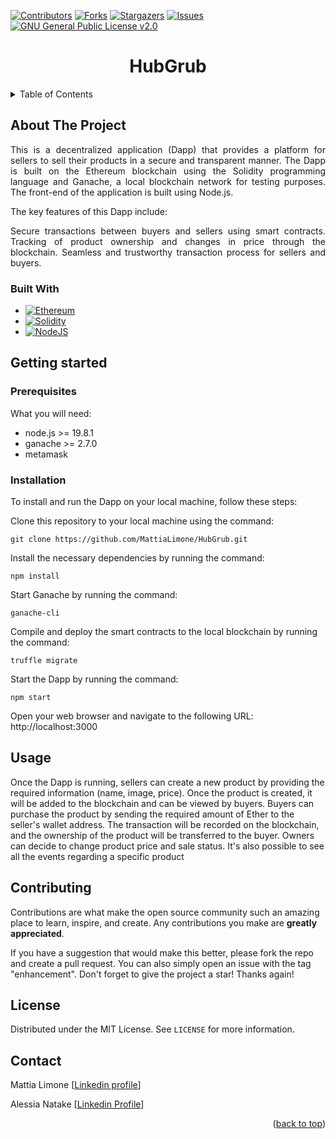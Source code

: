 <div id="readme-top"></div>

[![Contributors][contributors-shield]][contributors-url]
[![Forks][forks-shield]][forks-url]
[![Stargazers][stars-shield]][stars-url]
[![Issues][issues-shield]][issues-url]
[![GNU General Public License v2.0][license-shield]][license-url]

<h1 align="center">HubGrub</h1>
<!-- TABLE OF CONTENTS -->
<details>
  <summary>Table of Contents</summary>
  <ol>
    <li>
      <a href="#about-the-project">About The Project</a>
      <ul>
        <li><a href="#built-with">Built With</a></li>
      </ul>
    </li>
    <li>
      <a href="#getting-started">Getting Started</a>
      <ul>
        <li><a href="#prerequisites">Prerequisites</a></li>
        <li><a href="#installation">Installation</a></li>
      </ul>
    </li>
    <li><a href="#usage">Usage</a></li>    
    <li><a href="#contributing">Contributing</a></li>
    <li><a href="#license">License</a></li>
    <li><a href="#contact">Contact</a></li>
  </ol>
</details>

## About The Project
<div style="text-align: justify"> 
This is a decentralized application (Dapp) that provides a platform for sellers to sell their products in a secure and transparent manner. The Dapp is built on the Ethereum blockchain using the Solidity programming language and Ganache, a local blockchain network for testing purposes. The front-end of the application is built using Node.js.

The key features of this Dapp include:

Secure transactions between buyers and sellers using smart contracts.
Tracking of product ownership and changes in price through the blockchain.
Seamless and trustworthy transaction process for sellers and buyers.
</div>

### Built With

* [![Ethereum]][Ethereum-link] 
* [![Solidity]][Solidity-link] 
* [![NodeJS]][NodeJS-link]

## Getting started

### Prerequisites

What you will need:
- node.js >= 19.8.1
- ganache >= 2.7.0
- metamask

### Installation
To install and run the Dapp on your local machine, follow these steps:

Clone this repository to your local machine using the command:

	git clone https://github.com/MattiaLimone/HubGrub.git

Install the necessary dependencies by running the command:
 
	npm install
 
Start Ganache by running the command:
 
	ganache-cli
 
Compile and deploy the smart contracts to the local blockchain by running the command:
 
	truffle migrate
 

Start the Dapp by running the command:
 
	npm start
 

Open your web browser and navigate to the following URL:
http://localhost:3000

## Usage
Once the Dapp is running, sellers can create a new product by providing the required information (name, image, price). 
Once the product is created, it will be added to the blockchain and can be viewed by buyers. 
Buyers can purchase the product by sending the required amount of Ether to the seller's wallet address. 
The transaction will be recorded on the blockchain, and the ownership of the product will be transferred to the buyer.
Owners can decide to change product price and sale status. It's also possible to see all the events regarding a specific product

## Contributing

Contributions are what make the open source community such an amazing place to learn, inspire, and create. Any contributions you make are **greatly appreciated**.

If you have a suggestion that would make this better, please fork the repo and create a pull request. You can also simply open an issue with the tag "enhancement".
Don't forget to give the project a star! Thanks again!

## License

Distributed under the MIT License. See `LICENSE` for more information.

## Contact

Mattia Limone [[Linkedin profile](https://www.linkedin.com/in/mattia-limone/)]

Alessia Natake [[Linkedin Profile](https://www.linkedin.com/in/alessianatale/)]

<p align="right">(<a href="#readme-top">back to top</a>)</p>

[contributors-shield]: https://img.shields.io/github/contributors/MattiaLimone/HuggingGreen.svg?style=for-the-badge
[contributors-url]: https://github.com/MattiaLimone/HuggingGreen/graphs/contributors
[forks-shield]: https://img.shields.io/github/forks/MattiaLimone/HuggingGreen.svg?style=for-the-badge
[forks-url]: https://github.com/MattiaLimone/HuggingGreen/network/members
[stars-shield]: https://img.shields.io/github/stars/MattiaLimone/HuggingGreen.svg?style=for-the-badge
[stars-url]: https://github.com/MattiaLimone/HuggingGreen/stargazers
[issues-shield]: https://img.shields.io/github/issues/MattiaLimone/HuggingGreen.svg?style=for-the-badge
[issues-url]: https://github.com/MattiaLimone/HuggingGreen/issues
[license-shield]: https://img.shields.io/github/license/MattiaLimone/HuggingGreen.svg?style=for-the-badge
[license-url]: https://github.com/MattiaLimone/HuggingGreen/blob/main/LICENSE
[TensorFlow]: https://img.shields.io/badge/TensorFlow-%23FF6F00.svg?style=for-the-badge&logo=TensorFlow&logoColor=white
[Keras]: https://img.shields.io/badge/Keras-%23D00000.svg?style=for-the-badge&logo=Keras&logoColor=white
[NumPy]: https://img.shields.io/badge/numpy-%23013243.svg?style=for-the-badge&logo=numpy&logoColor=white
[Pandas]: https://img.shields.io/badge/pandas-%23150458.svg?style=for-the-badge&logo=pandas&logoColor=white
[Matplotlib]: https://img.shields.io/badge/Matplotlib-%23ffffff.svg?style=for-the-badge&logo=Matplotlib&logoColor=black
[PyTorch]: https://img.shields.io/badge/PyTorch-%23EE4C2C.svg?style=for-the-badge&logo=PyTorch&logoColor=white
[scikit-learn]: https://img.shields.io/badge/scikit--learn-%23F7931E.svg?style=for-the-badge&logo=scikit-learn&logoColor=white
[SciPy]: https://img.shields.io/badge/SciPy-%230C55A5.svg?style=for-the-badge&logo=scipy&logoColor=%white
[NodeJS]: https://img.shields.io/badge/node.js-6DA55F?style=for-the-badge&logo=node.js&logoColor=white
[NodeJS-link]: https://nodejs.org/en
[Ethereum]: https://img.shields.io/badge/Ethereum-3C3C3D?style=for-the-badge&logo=Ethereum&logoColor=white
[Ethereum-link]: https://ethereum.org/
[Solidity]: https://img.shields.io/badge/Solidity-%23363636.svg?style=for-the-badge&logo=solidity&logoColor=white
[Solidity-link]: https://soliditylang.org/
